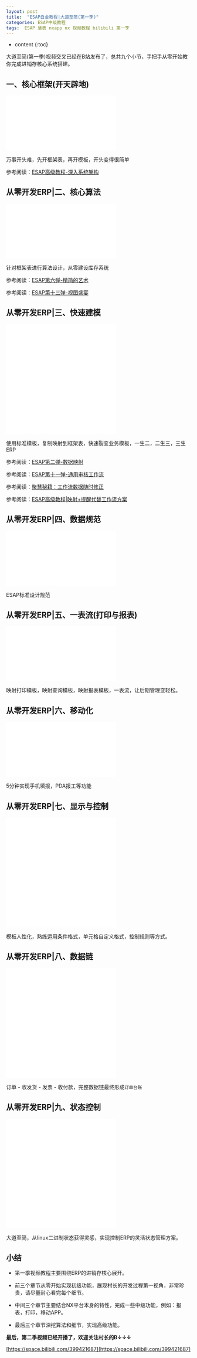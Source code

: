 ```yaml
---
layout: post
title:  "ESAP白金教程|大道至简(第一季)"
categories: ESAP中级教程
tags:  ESAP 慧表 nxapp nx 视频教程 bilibili 第一季
---
```


* content
{:toc}

大道至简(第一季)视频交叉已经在B站发布了，总共九个小节，手把手从零开始教你完成进销存核心系统搭建。

## 一、核心框架(开天辟地)

<iframe src="//player.bilibili.com/player.html?aid=370391715&bvid=BV1LZ4y147mF&cid=185173431&page=1" scrolling="no" border="0" frameborder="no" framespacing="0" allowfullscreen="true"> </iframe>

万事开头难，先开框架表，再开模板，开头变得很简单

参考阅读：[ESAP高级教程-深入系统架构](http://blog.erp8.net/2019/03/06/esap1a/)

## 从零开发ERP|二、核心算法

<iframe src="//player.bilibili.com/player.html?aid=540479213&bvid=BV1Ki4y1b7mw&cid=185175804&page=1" scrolling="no" border="0" frameborder="no" framespacing="0" allowfullscreen="true"> </iframe>

针对框架表进行算法设计，从零建设库存系统

参考阅读：[ESAP第六弹-精简的艺术](http://blog.erp8.net/2013/09/19/esap6/)

参考阅读：[ESAP第十三弹-视图盛宴](http://blog.erp8.net/2014/09/08/esap13/)

## 从零开发ERP|三、快速建模

<iframe src="//player.bilibili.com/player.html?aid=285421830&bvid=BV1Cf4y1S73T&cid=185177421&page=1" scrolling="no" border="0" frameborder="no" framespacing="0" allowfullscreen="true"> </iframe>

<iframe src="//player.bilibili.com/player.html?aid=668099100&bvid=BV1pa4y1i7MW&cid=186217798&page=1" scrolling="no" border="0" frameborder="no" framespacing="0" allowfullscreen="true"> </iframe>

使用标准模板，复制映射到框架表，快速裂变业务模板，一生二，二生三，三生ERP

参考阅读：[ESAP第二弹-数据映射](http://blog.erp8.net/2013/08/13/esap2/)

参考阅读：[ESAP第十一弹-通用审核工作流](http://blog.erp8.net/2014/04/03/esap11/)

参考阅读：[聚慧秘籍：工作流数据随时修正](http://blog.erp8.net/2018/06/15/ju3/)

参考阅读：[ESAP高级教程|映射+提醒代替工作流方案](http://blog.erp8.net/2019/03/07/esap2a/)

## 从零开发ERP|四、数据规范

<iframe src="//player.bilibili.com/player.html?bvid=BV1vz4y1R7QR&page=1" scrolling="no" border="0" frameborder="no" framespacing="0" allowfullscreen="true"> </iframe>

ESAP标准设计规范

## 从零开发ERP|五、一表流(打印与报表)

<iframe src="//player.bilibili.com/player.html?bvid=BV1J541147Am&page=1" scrolling="no" border="0" frameborder="no" framespacing="0" allowfullscreen="true"> </iframe>

映射打印模板，映射查询模板，映射报表模板，一表流，让后期管理变轻松。

## 从零开发ERP|六、移动化

<iframe src="//player.bilibili.com/player.html?bvid=BV1Pf4y1U7ma&page=1" scrolling="no" border="0" frameborder="no" framespacing="0" allowfullscreen="true"> </iframe>

5分钟实现手机填报，PDA报工等功能

## 从零开发ERP|七、显示与控制

<iframe src="//player.bilibili.com/player.html?bvid=BV1s54y1D7FL&page=1" scrolling="no" border="0" frameborder="no" framespacing="0" allowfullscreen="true"> </iframe>

<iframe src="//player.bilibili.com/player.html?bvid=BV1Hk4y167Kk&page=1" scrolling="no" border="0" frameborder="no" framespacing="0" allowfullscreen="true"> </iframe>

模板人性化，熟练运用条件格式，单元格自定义格式，控制规则等方式。

## 从零开发ERP|八、数据链

<iframe src="//player.bilibili.com/player.html?bvid=BV1PK4y1t7Vi&page=1" scrolling="no" border="0" frameborder="no" framespacing="0" allowfullscreen="true"> </iframe>

<iframe src="//player.bilibili.com/player.html?bvid=BV14K411W7mP&page=1" scrolling="no" border="0" frameborder="no" framespacing="0" allowfullscreen="true"> </iframe>

订单 - 收发货 - 发票 - 收付款，完整数据链最终形成`订单台账`

## 从零开发ERP|九、状态控制

<iframe src="//player.bilibili.com/player.html?bvid=BV1AK411s7fx&page=1" scrolling="no" border="0" frameborder="no" framespacing="0" allowfullscreen="true"> </iframe>

<iframe src="//player.bilibili.com/player.html?bvid=BV1cV411C792&page=1" scrolling="no" border="0" frameborder="no" framespacing="0" allowfullscreen="true"> </iframe>

大道至简，从linux二进制状态获得灵感，实现控制ERP的灵活状态管理方案。

## 小结

* 第一季视频教程主要围绕ERP的进销存核心展开。

* 前三个章节从零开始实现初级功能，展现村长的开发过程第一视角，非常珍贵，请尽量耐心看完每个细节。

* 中间三个章节主要结合NX平台本身的特性，完成一些中级功能，例如：报表，打印，移动APP。

* 最后三个章节深挖算法和细节，实现高级功能。


**最后，第二季视频已经开播了，欢迎关注村长的B↓↓↓**

[https://space.bilibili.com/399421687](https://space.bilibili.com/399421687)